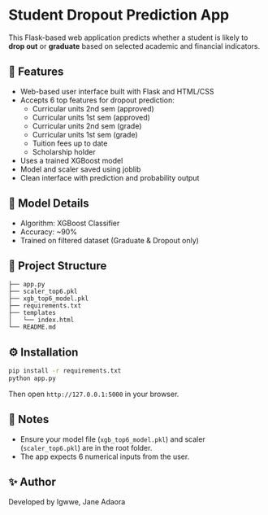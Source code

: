 
# Student Dropout Prediction App

This Flask-based web application predicts whether a student is likely to **drop out** or **graduate** based on selected academic and financial indicators.

## 🚀 Features

- Web-based user interface built with Flask and HTML/CSS
- Accepts 6 top features for dropout prediction:
  - Curricular units 2nd sem (approved)
  - Curricular units 1st sem (approved)
  - Curricular units 2nd sem (grade)
  - Curricular units 1st sem (grade)
  - Tuition fees up to date
  - Scholarship holder
- Uses a trained XGBoost model
- Model and scaler saved using joblib
- Clean interface with prediction and probability output

## 🧠 Model Details

- Algorithm: XGBoost Classifier
- Accuracy: ~90%
- Trained on filtered dataset (Graduate & Dropout only)

## 📂 Project Structure

```
├── app.py
├── scaler_top6.pkl
├── xgb_top6_model.pkl
├── requirements.txt
├── templates
│   └── index.html
└── README.md
```

## ⚙️ Installation

```bash
pip install -r requirements.txt
python app.py
```

Then open `http://127.0.0.1:5000` in your browser.

## 📌 Notes

- Ensure your model file (`xgb_top6_model.pkl`) and scaler (`scaler_top6.pkl`) are in the root folder.
- The app expects 6 numerical inputs from the user.

## ✨ Author

Developed by Igwwe, Jane Adaora
